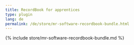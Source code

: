 ```yaml
---
title: RecordBook for apprentices
type: plugin
lang: de
permalink: /de/store/mr-software-recordbook-bundle.html
---
```


{% include store/mr-software-recordbook-bundle.md %}
